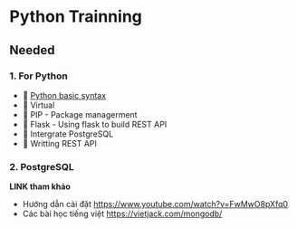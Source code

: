 # Python Trainning

## Needed

### 1. For Python
- 🛫 [Python basic syntax](Document/Python_basic_sytax.md)
- 🛫 Virtual
- 🛫 PIP - Package managerment 
- 🛫 Flask - Using flask to build REST API
- 🛫 Intergrate PostgreSQL
- 🛫 Writting REST API

### 2. PostgreSQL



__LINK tham khảo__

- Hướng dẫn cài đặt https://www.youtube.com/watch?v=FwMwO8pXfq0
- Các bài học tiếng việt https://vietjack.com/mongodb/